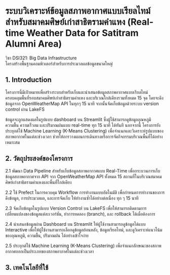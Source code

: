#  ระบบวิเคราะห์ข้อมูลสภาพอากาศแบบเรียลไทม์ สำหรับสมาคมศิษย์เก่าสาธิตรามคำแหง (Real-time Weather Data for Satitram Alumni Area)  
วิชา DSI321: Big Data Infrastructure  
โครงสร้างพื้นฐานคอมพิวเตอร์สำหรับการประมวลผลข้อมูลขนาดใหญ่

## 1. Introduction
โครงการนี้มีเป้าหมายเพื่อสร้างระบบสำหรับเก็บและนำเสนอข้อมูลสภาพอากาศแบบเรียลไทม์ ครอบคลุมพื้นที่รอบสมาคมศิษย์เก่าสาธิตรามคำแหง และบริเวณใกล้เคียงรวมทั้งหมด 15 จุด โดยจะดึงข้อมูลจาก OpenWeatherMap API ในทุกๆ 15 นาที จากนั้นจัดเก็บข้อมูลด้วยระบบ version control ผ่าน LakeFS

ข้อมูลจะถูกแสดงผลในรูปแบบ dashboard บน Streamlit ซึ่งผู้ใช้สามารถดูข้อมูลอุณหภูมิ ความชื้น ความเร็วลม และปริมาณฝนแบบ real-time ทุก 15 นาที ได้ทันที นอกจากนี้ โครงการยังประยุกต์ใช้ Machine Learning (K-Means Clustering) เพื่อจำแนกและวิเคราะห์รูปแบบของสภาพอากาศในแต่ละช่วงเวลา ช่วยให้การวางแผนการเดินทางหรือการจัดกิจกรรมบริเวณพื้นที่ได้อย่างเหมาะสม

## 2. วัตถุประสงค์ของโครงการ
2.1 พัฒนา Data Pipeline สำหรับเก็บข้อมูลสภาพอากาศแบบ Real-Time เพื่อกระบวนการเก็บข้อมูลสภาพอากาศจาก API จาก OpenWeatherMap API ทั้งหมด 15 สถานที่ในบริเวณสมาคมศิษย์เก่าสาธิตรามคำแหงและพื้นที่ใกล้เคียง

2.2 ใช้ Prefect ในการควบคุม Workflow การทำงานแบบอัตโนมัติ เพื่อกำหนดการทำงานของการดึงข้อมูล, การประมวลผล, และการจัดเก็บ ให้ทำงานซ้ำได้อย่างต่อเนื่อง ทุก ๆ 15 นาที

2.3 จัดเก็บข้อมูลในรูปแบบ Version Control บน LakeFS เพื่อให้สามารถติดตามการเปลี่ยนแปลงของข้อมูลแต่ละเวอร์ชัน, ทำการทดลอง (branch), และ rollback ได้เมื่อต้องการ

2.4 นำเสนอข้อมูลผ่าน Dashboard บน Streamlit ให้ผู้ใช้งานสามารถดูข้อมูลได้แบบ Interactive เพื่อให้ผู้ใช้งานสามารถเลือกดูข้อมูลย้อนหลัง, ข้อมูลเรียลไทม์, และดูวิเคราะห์แนวโน้มของอุณหภูมิ, ความชื้น, ปริมาณฝน ได้อย่างเข้าใจง่าย

2.5 ประยุกต์ใช้ Machine Learning (K-Means Clustering) เพื่อจำแนกลักษณะของสภาพอากาศออกเป็นประเภทของสภาพอากาศในแต่ละช่วงเวลา

## 3. เทคโนโลยีที่ใช้
